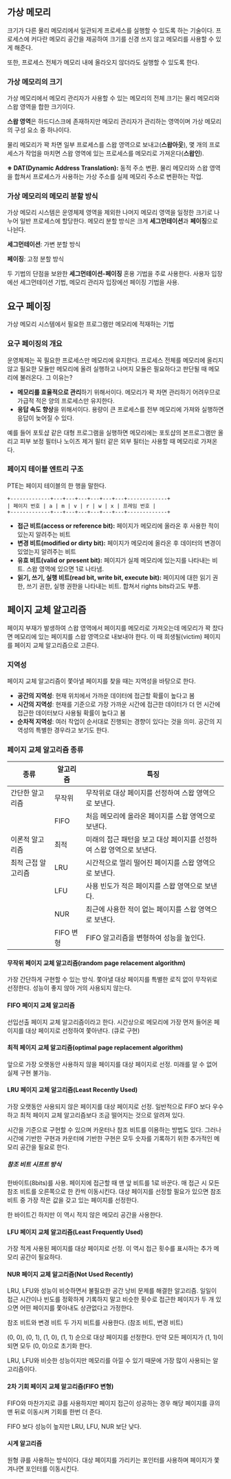 ## 가상 메모리

크기가 다른 물리 메모리에서 일관되게 프로세스를 실행할 수 있도록 하는 기술이다. 프로세스에 커다란 메모리 공간을 제공하여 크기를 신경 쓰지 않고 메모리를 사용할 수 있게 해준다.

또한, 프로세스 전체가 메모리 내에 올라오지 않더라도 실행할 수 있도록 한다.

### 가상 메모리의 크기

가상 메모리에서 메모리 관리자가 사용할 수 있는 메모리의 전체 크기는 물리 메모리와 스왑 영역을 합한 크기이다.

**스왑 영역**은 하드디스크에 존재하지만 메모리 관리자가 관리하는 영역이며 가상 메모리의 구성 요소 중 하나이다.

물리 메모리가 꽉 차면 일부 프로세스를 스왑 영역으로 보내고(**스왑아웃**), 몇 개의 프로세스가 작업을 마치면 스왑 영역에 있는 프로세스를 메모리로 가져온다(**스왑인**).

**※ DAT(Dynamic Address Translation):** 동적 주소 변환. 물리 메모리와 스왑 영역을 합쳐서 프로세스가 사용하는 가상 주소를 실제 메모리 주소로 변환하는 작업.

### 가상 메모리의 메모리 분할 방식

가상 메모리 시스템은 운영체제 영역을 제외한 나머지 메모리 영역을 일정한 크기로 나누어 일반 프로세스에 할당한다. 메모리 분할 방식은 크게 **세그먼테이션**과 **페이징**으로 나뉜다.

**세그먼테이션**: 가변 분할 방식

**페이징**: 고정 분할 방식

두 기법의 단점을 보완한 **세그먼테이션-페이징** 혼용 기법을 주로 사용한다. 사용자 입장에선 세그먼테이션 기법, 메모리 관리자 입장에선 페이징 기법을 사용.

## 요구 페이징

가상 메모리 시스템에서 필요한 프로그램만 메모리에 적재하는 기법

### 요구 페이징의 개요

운영체제는 꼭 필요한 프로세스만 메모리에 유지한다. 프로세스 전체를 메모리에 올리지 않고 필요한 모듈만 메모리에 올려 실행하고 나머지 모듈은 필요하다고 판단될 때 메모리에 불러온다. 그 이유는?

- **메모리를 효율적으로 관리**하기 위해서이다. 메모리가 꽉 차면 관리하기 어려우므로 가급적 적은 양의 프로세스만 유지한다.
- **응답 속도 향상**을 위해서이다. 용량이 큰 프로세스를 전부 메모리에 가져와 실행하면 응답이 늦어질 수 있다.

예를 들어 포토샵 같은 대형 프로그램을 실행하면 메모리에는 포토샵의 본프로그램만 올리고 피부 보정 필터나 노이즈 제거 필터 같은 외부 필터는 사용할 때 메모리로 가져온다.

### 페이지 테이블 엔트리 구조

PTE는 페이지 테이블의 한 행을 말한다.

```
+-------------+---+---+---+---+---+---+-------------+
| 페이지 번호 | a | m | v | r | w | x | 프레임 번호 |
+-------------+---+---+---+---+---+---+-------------+
```

- **접근 비트(access or reference bit):** 페이지가 메모리에 올라온 후 사용한 적이 있는지 알려주는 비트
- **변경 비트(modified or dirty bit):** 페이지가 메모리에 올라온 후 데이터의 변경이 있었는지 알려주는 비트
- **유효 비트(valid or present bit):** 페이지가 실제 메모리에 있는지를 나타내는 비트. 스왑 영역에 있으면 1로 나타냄.
- **읽기, 쓰기, 실행 비트(read bit, write bit, execute bit):** 페이지에 대한 읽기 권한, 쓰기 권한, 실행 권한을 나타내는 비트. 합쳐서 rights bits라고도 부름.

## 페이지 교체 알고리즘

페이지 부재가 발생하여 스왑 영역에서 페이지를 메모리로 가져오는데 메모리가 꽉 찼다면 메모리에 있는 페이지를 스왑 영역으로 내보내야 한다. 이 때 희생될(victim) 페이지를 페이지 교체 알고리즘으로 고른다.

### 지역성

페이지 교체 알고리즘이 쫓아낼 페이지를 찾을 때는 지역성을 바탕으로 한다.

- **공간의 지역성**: 현재 위치에서 가까운 데이터에 접근할 확률이 높다고 봄
- **시간의 지역성**: 현재를 기준으로 가장 가까운 시간에 접근한 데이터가 더 먼 시간에 접근한 데이터보다 사용될 확률이 높다고 봄
- **순차적 지역성**: 여러 작업이 순서대로 진행되는 경향이 있다는 것을 의미. 공간의 지역성의 특별한 경우라고 보기도 한다.

### 페이지 교체 알고리즘 종류

| 종류               | 알고리즘  | 특징                                                                 |
|--------------------|-----------|----------------------------------------------------------------------|
| 간단한 알고리즘    | 무작위    | 무작위로 대상 페이지를 선정하여 스왑 영역으로 보낸다.                |
|                    | FIFO      | 처음 메모리에 올라온 페이지를 스왑 영역으로 보낸다.                  |
| 이론적 알고리즘    | 최적      | 미래의 접근 패턴을 보고 대상 페이지를 선정하여 스왑 영역으로 보낸다. |
| 최적 근접 알고리즘 | LRU       | 시간적으로 멀리 떨어진 페이지를 스왑 영역으로 보낸다.                |
|                    | LFU       | 사용 빈도가 적은 페이지를 스왑 영역으로 보낸다.                      |
|                    | NUR       | 최근에 사용한 적이 없는 페이지를 스왑 영역으로 보낸다.               |
|                    | FIFO 변형 | FIFO 알고리즘을 변형하여 성능을 높인다.                              |

#### 무작위 페이지 교체 알고리즘(random page relacement algorithm)

가장 간단하게 구현할 수 있는 방식. 쫓아낼 대상 페이지를 특별한 로직 없이 무작위로 선정한다. 성능이 좋지 않아 거의 사용되지 않는다.

#### FIFO 페이지 교체 알고리즘

선입선출 페이지 교체 알고리즘이라고 한다. 시간상으로 메모리에 가장 먼저 들어온 페이지를 대상 페이지로 선정하여 쫓아낸다. (큐로 구현)

#### 최적 페이지 교체 알고리즘(optimal page replacement algorithm)

 앞으로 가장 오랫동안 사용하지 않을 페이지를 대상 페이지로 선정. 미래를 알 수 없어 실제 구현 불가능.

#### LRU 페이지 교체 알고리즘(Least Recently Used)

가장 오랫동안 사용되지 않은 페이지를 대상 페이지로 선정. 일반적으로 FIFO 보다 우수하고 최적 페이지 교체 알고리즘보다 조금 떨어지는 것으로 알려져 있다.

시간을 기준으로 구현할 수 있으며 카운터나 참조 비트를 이용하는 방법도 있다. 그러나 시간에 기반한 구현과 카운터에 기반한 구현은 모두 숫자를 기록하기 위한 추가적인 메모리 공간을 필요로 한다.

##### 참조 비트 시프트 방식

한바이트(8bits)를 사용. 페이지에 접근할 때 맨 앞 비트를 1로 바꾼다. 매 접근 시 모든 참조 비트를 오른쪽으로 한 칸씩 이동시킨다. 대상 페이지를 선정할 필요가 있으면 참조 비트 중 가장 작은 값을 갖고 있는 페이지를 선정한다.

한 바이트긴 하지만 이 역시 적지 않은 메모리 공간을 사용한다.

#### LFU 페이지 교체 알고리즘(Least Frequently Used)

가장 적게 사용된 페이지를 대상 페이지로 선정. 이 역시 접근 횟수를 표시하는 추가 메모리 공간이 필요하다.

#### NUR 페이지 교체 알고리즘(Not Used Recently)

LRU, LFU와 성능이 비슷하면서 불필요한 공간 낭비 문제를 해결한 알고리즘. 일일이 접근 시간이나 빈도를 정확하게 기록하지 말고 비슷한 횟수로 접근한 페이지가 두 개 있으면 어떤 페이지를 쫓아내도 상관없다고 가정한다.

참조 비트와 변경 비트 두 가지 비트를 사용한다. (참조 비트, 변경 비트)

(0, 0), (0, 1), (1, 0), (1, 1) 순으로 대상 페이지를 선정한다. 만약 모든 페이지가 (1, 1)이 되면 모두 (0, 0)으로 초기화 한다.

LRU, LFU와 비슷한 성능이지만 메모리를 아낄 수 있기 때문에 가장 많이 사용되는 알고리즘이다.

#### 2차 기회 페이지 교체 알고리즘(FIFO 변형)

FIFO와 마찬가지로 큐를 사용하지만 페이지 접근이 성공하는 경우 해당 페이지를 큐의 맨 뒤로 이동시켜 기회를 한번 더 준다.

FIFO 보다 성능이 높지만 LRU, LFU, NUR 보단 낮다.

#### 시계 알고리즘

원형 큐를 사용하는 방식이다. 대상 페이지를 가리키는 포인터를 사용하며 페이지가 쫓겨나면 포인터를 이동시킨다.